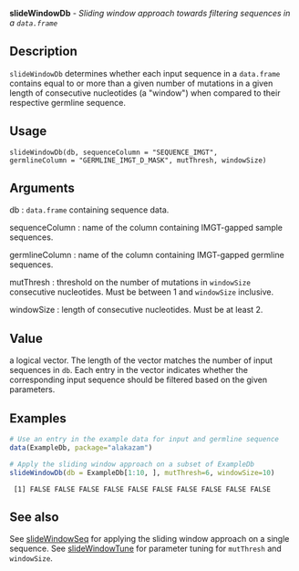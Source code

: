 





**slideWindowDb** - *Sliding window approach towards filtering sequences in a `data.frame`*

Description
--------------------

`slideWindowDb` determines whether each input sequence in a `data.frame` 
contains equal to or more than a given number of mutations in a given length of 
consecutive nucleotides (a "window") when compared to their respective germline 
sequence.


Usage
--------------------
```
slideWindowDb(db, sequenceColumn = "SEQUENCE_IMGT",
germlineColumn = "GERMLINE_IMGT_D_MASK", mutThresh, windowSize)
```

Arguments
-------------------

db
:   `data.frame` containing sequence data.

sequenceColumn
:   name of the column containing IMGT-gapped sample sequences.

germlineColumn
:   name of the column containing IMGT-gapped germline sequences.

mutThresh
:   threshold on the number of mutations in `windowSize` 
consecutive nucleotides. Must be between 1 and `windowSize` 
inclusive.

windowSize
:   length of consecutive nucleotides. Must be at least 2.



Value
-------------------

a logical vector. The length of the vector matches the number of input sequences in 
`db`. Each entry in the vector indicates whether the corresponding input sequence
should be filtered based on the given parameters.



Examples
-------------------

```R
# Use an entry in the example data for input and germline sequence
data(ExampleDb, package="alakazam")

# Apply the sliding window approach on a subset of ExampleDb
slideWindowDb(db = ExampleDb[1:10, ], mutThresh=6, windowSize=10)
```


```
 [1] FALSE FALSE FALSE FALSE FALSE FALSE FALSE FALSE FALSE FALSE

```



See also
-------------------

See [slideWindowSeq](slideWindowSeq.md) for applying the sliding window approach on a single sequence. 
See [slideWindowTune](slideWindowTune.md) for parameter tuning for `mutThresh` and `windowSize`.



